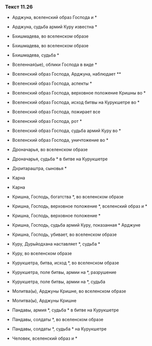 ### Текст 11.26

- Арджуна, вселенский образ Господа и *

- Арджуна, судьба армий Куру известна *

- Бхишмадева, во вселенском образе

- Бхишмадева, во вселенском образе

- Бхишмадева, судьба *

- Вселенная(ые), облики Господа в виде *

- Вселенский образ Господа, Арджуна, наблюдает **

- Вселенский образ Господа, аспекты *

- Вселенский образ Господа, верховное положение Кришны во *

- Вселенский образ Господа, исход битвы на Курукшетре во *

- Вселенский образ Господа, пожирает все

- Вселенский образ Господа, рот *

- Вселенский образ Господа, судьба армий Куру во *

- Вселенский образ Господа, уничтожение во *

- Дроначарья, во вселенском образе

- Дроначарья, судьба * в битве на Курукшетре

- Дхритараштра, сыновья *

- Карна

- Карна

- Кришна, Господь, богатства *, во вселенском образе

- Кришна, Господь, верховное положение *, вселенский образ и *

- Кришна, Господь, верховное положение *

- Кришна, Господь, судьба армий Куру, показанная * Арджуне

- Кришна, Господь, убивает, во вселенском образе

- Куру, Дурьйодхана наставляет *, судьба *

- Куру, во вселенском образе

- Курукшетра, битва, исход *, во вселенском образе

- Курукшетра, поле битвы, армии на *, разрушение

- Курукшетра, поле битвы, армии на *, судьба

- Молитва(ы), Арджуны Кришне, во вселенском образе

- Молитва(ы), Арджуны Кришне

- Пандавы, армия *, судьба * в битве на Курукшетре

- Пандавы, солдаты *, во вселенском образе

- Пандавы, солдаты *, судьба * на Курукшетре

- Человек, вселенский образ и *
	
